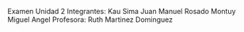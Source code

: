 Examen Unidad 2 
Integrantes:
Kau Sima Juan Manuel
Rosado Montuy Miguel Angel
Profesora:
Ruth Martinez Dominguez
 
 

